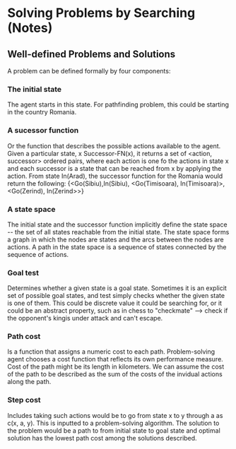 # Solving Problems by Searching (Notes)

## Well-defined Problems and Solutions
A problem can be defined formally by four components:
### The initial state
The agent starts in this state. For pathfinding problem, this could be starting in the country Romania.
### A sucessor function
Or the function that describes the possible actions available to the agent. Given a particular state, x Successor-FN(x), it returns a set of <action, successor> ordered pairs, where each action is one fo the actions in state x and each successor is a state that can be reached from x by applying the action. From state In(Arad), the successor function for the Romania would return the following: {<Go(Sibiu),In(Sibiu), <Go(Timisoara), In(Timisoara)>, <Go(Zerind), In(Zerind>>}
### A state space
The initial state and the successor function implicitly define the state space -- the set of all states reachable from the initial state. The state space forms a graph in which the nodes are states and the arcs between the nodes are actions. A path in the state space is a sequence of states connected by the sequence of actions.
### Goal test
Determines whether a given state is a goal state. Sometimes it is an explicit set of possible goal states, and test simply checks whether the given state is one of them. This could be  discrete value it could be searching for, or it could be an abstract property, such as in chess to "checkmate" --> check if the opponent's kingis under attack and can't escape.
### Path cost
Is a function that assigns a numeric cost to each path. Problem-solving agent chooses a cost function that reflects its own performance measure. Cost of the path might be its length in kilometers. We can assume the cost of the path to be described as the sum of the costs of the invidual actions along the path.
### Step cost
Includes taking such actions would be to go from state x to y through a as c(x, a, y). This is inputted to a problem-solving algorithm. The solution to the problem would be a path to from initial state to goal state and optimal solution has the lowest path cost among the solutions described.
